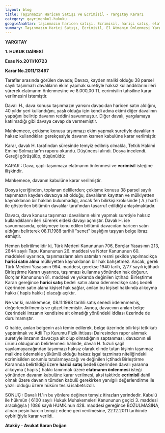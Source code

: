 ```yaml
---
layout: blog
title: Taşınmazın Haricen Satışı ve Ecrimisil - Yargıtay Kararı
category: gayrimenkul-hukuku
googleAnahtar: taşınmazın haricen satışı, Ecrimisil, harici satış, elatmanın önlenmesi, avukat, ataköy avukat, Avukat Baran Doğan
summary: Taşınmazın Harici Satışı, Ecrimisil, El Atmanın Önlenmesi Yargıtay Kararı
---
```



**YARGITAY**

**1. HUKUK DAİRESİ**

**Esas No.2011/10723**

**Karar No.2011/13497**

Taraflar arasında görülen davada;
Davacı, kayden maliki olduğu 38 parsel sayılı taşınmazı davalıların ekim yapmak suretiyle haksız kullandıklarını ileri sürerek elatmanm önlenmesine ve 8.000,00 TL ecrimisilin tahsiline karar verilmesini istemiştir.

Davalı H., dava konusu taşınmazın yarısını davacıdan haricen satın aldığını, 40 yıldır yeri kullandığını, yaşlı olduğu için kendi adına ekimi diğer davalının yaptığını belirtip davanın reddini savunmuştur. Diğer davalı, yargılamaya katılmadığı gibi davaya cevap da vermemiştir.

Mahkemece, çekişme konusu taşınmazı ekim yapmak suretiyle davalıların haksız kullandıkları gerekçesiyle davanın kısmen kabulüne karar verilmiştir.

Karar, davalı H. tarafından süresinde temyiz edilmiş olmakla, Tetkik Hakimi Emine Solmazlar'm raporu okundu. Düşüncesi alındı. Dosya incelendi. Gereği görüşülüp, düşünüldü:

KARAR : Dava, çaplı taşınmaza elatmanm önlenmesi ve **ecrimisil** isteğine ilişkindir.

Mahkemece, davanın kabulüne karar verilmiştir.

Dosya içeriğinden, toplanan delillerden; çekişme konusu 38 parsel sayılı taşınmazın kayden davacıya ait olduğu, davalıların kayıttan ve mülkiyetten kaynaklanan bir haklan bulunmadığı, ancak fen bilirkişi krokisinde ( A ) harfi ile gösterilen bölümün davalılar tarafından tasarruf edildiği anlaşılmaktadır.

Davacı, dava konusu taşınmazı davalıların ekim yapmak suretiyle haksız kullandıklarını ileri sürerek eldeki davayı açmıştır. Davalı H. ise savunmasında, çekişmeye konu edilen bölümü davacıdan haricen satın aldığını belirterek 08.11.1988 tarihli "senet" başlığını taşıyan belge ibraz etmiştir.

Hemen belirtilmelidir ki, Türk Medeni Kanununun 706, Borçlar Yasasının 213, 2644 sayılı Tapu Kanununun 26. maddesi ve Noter Kanununun 60. maddeleri uyarınca, taşınmazların alım satımları resmi şekilde yapılmadıkça **harici satın alma** mülkiyetten kaynaklanan bir hak bahşetmez. Ancak, gerek Türk Medeni Yasasının 994. maddesi, gerekse 1940 tarih, 2/77 sayılı içtihadı Birleştirme Kararı uyarınca, taşınmazı kullanma yönünden hak doğurur. Borçlar Kanununun 81. maddesi ve yukarıda değinilen içtihadı Birleştirme Kararı gereğince **harici satış** bedeli satın alana ödenmedikçe satış bedeli üzerinden satın alana kişisel hak sağlar, anılan bu kişisel hakkında alıkoyma hakkı ( hapis hakkı ) olacağı açıktır.

Ne var ki, mahkemece, 08.11.1998 tarihli satış senedi irdelenmemiş, değerlendirilmemiş ve gözetilmemiştir. Ayrıca, davacının anılan belge üzerindeki imzanın kendisine ait olmadığı yönündeki iddiası üzerinde de durulmamıştır.

O halde, anılan belgenin aslı temin edilerek, belge üzerinde bilirkişi tetkikatı yaptırılmak ve Adli Tıp Kurumu Fizik ihtisası Dairesinden rapor alınmak suretiyle imzanın davacıya ait olup olmadığının saptanması, davacının eli ürünü olduğunun belirlenmesi halinde, davalı H. fuzuli şagil sayılamayacağından taşınmazı haksız olarak elinde tutan kişinin taşınmaz malikine ödemekle yükümlü olduğu haksız işgal tazminatı niteliğindeki ecrimisilden sorumlu tutulamayacağı ve değinilen İçtihadı Birleştirme Kararında belirtildiği üzere **harici satış** bedeli üzerinden davalı yararına alıkoyma ( hapis ) hakkı tanınmak üzere **elatmanm önlenmesi** isteği yönünden davanın kabulüne karar verilmesi, aksi taktirde **ecrimisil** dahil olmak üzere davanın tümden kabulü gerekirken yanılgılı değerlendirme ile yazılı olduğu üzere hüküm tesisi isabetsizdir.

SONUÇ : Davalı H.'in bu yönlere değinen temyiz itirazları yerindedir. Kabulü ile hükmün ( 6100 sayılı Hukuk Muhakemeleri Kanununun geçici 3. maddesi aracılığıyla ) 1086 sayılı HUMK.nun 428. maddesi gereğince BOZULMASINA, alınan peşin harcın temyiz edene geri verilmesine, 22.12.2011 tarihinde oybirliğiyle karar verildi.

**Ataköy - Avukat Baran Doğan**
